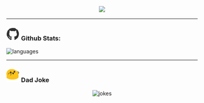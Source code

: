 <!-- Hello: https://github.com/denvercoder1/readme-typing-svg -->
<p align="center">
  <img src="https://readme-typing-svg.herokuapp.com?size=28&lines=Hi%2C%20I%27m%20Vicky%20Nguyen%20👋">
</p>

---
<!-- Stats: https://github.com/anuraghazra/github-readme-stats -->
### <img src='assets/github.gif' width="35"> Github Stats:

<!-- <img alt="stats" src="https://github-readme-stats.vercel.app/api?username=iamvickynguyen&count_private=true&include_all_commits=true&show_icons=true&theme=default">
<img alt="languages" src="https://github-readme-stats.vercel.app/api/top-langs/?username=iamvickynguyen&langs_count=10&count_private=true&hide=html,css&hide_langs_below=0.09&theme=default&layout=compact"> -->

<!-- <img alt="stats" src="https://github-readme-stats-git-masterrstaa-rickstaa.vercel.app/api?username=iamvickynguyen&count_private=true&include_all_commits=true&show_icons=true&theme=default"> -->
<img alt="languages" src="https://github-readme-stats-git-masterrstaa-rickstaa.vercel.app/api/top-langs/?username=iamvickynguyen&langs_count=10&count_private=true&hide=html,css,jupyter%20notebook&hide_langs_below=0.09&theme=default&layout=compact&exclude_repo=TakeTheWheelJesus">

---
<!-- Jokes: https://github.com/ABSphreak/readme-jokes -->
### <img src="assets/party_blob.gif" width="35"> Dad Joke

<p align="center">
  <img alt="jokes" width=75% src="https://readme-jokes.vercel.app/api?theme=algolia" />
</p>
